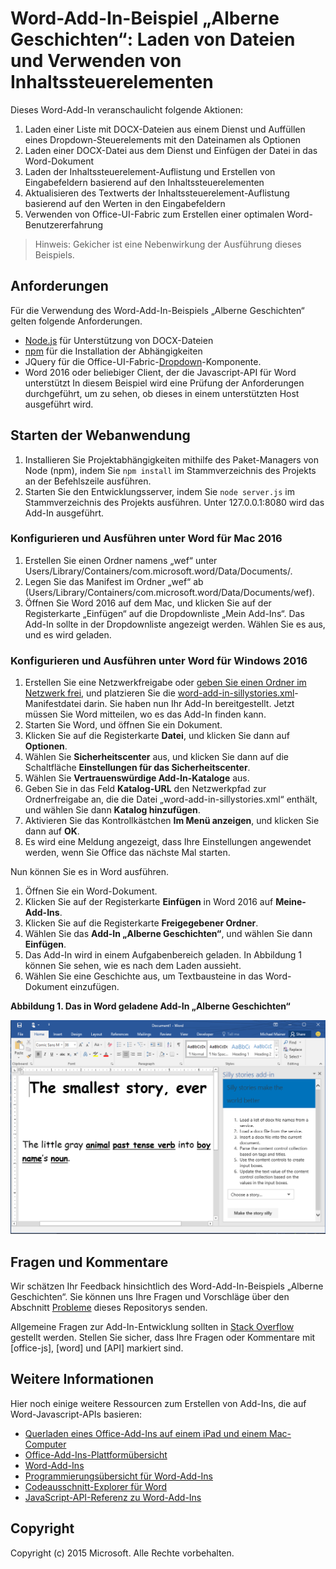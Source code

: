 # Word-Add-In-Beispiel „Alberne Geschichten“: Laden von Dateien und Verwenden von Inhaltssteuerelementen

Dieses Word-Add-In veranschaulicht folgende Aktionen:

1. Laden einer Liste mit DOCX-Dateien aus einem Dienst und Auffüllen eines Dropdown-Steuerelements mit den Dateinamen als Optionen
2. Laden einer DOCX-Datei aus dem Dienst und Einfügen der Datei in das Word-Dokument
3. Laden der Inhaltssteuerelement-Auflistung und Erstellen von Eingabefeldern basierend auf den Inhaltssteuerelementen
4. Aktualisieren des Textwerts der Inhaltssteuerelement-Auflistung basierend auf den Werten in den Eingabefeldern
5. Verwenden von Office-UI-Fabric zum Erstellen einer optimalen Word-Benutzererfahrung

> Hinweis: Gekicher ist eine Nebenwirkung der Ausführung dieses Beispiels.

## Anforderungen

Für die Verwendung des Word-Add-In-Beispiels „Alberne Geschichten“ gelten folgende Anforderungen.

* [Node.js](https://nodejs.org) für Unterstützung von DOCX-Dateien
* [npm](https://www.npmjs.com/) für die Installation der Abhängigkeiten
* JQuery für die Office-UI-Fabric-[Dropdown](dev.office.com/fabric/components/dropdown)-Komponente.
* Word 2016 oder beliebiger Client, der die Javascript-API für Word unterstützt In diesem Beispiel wird eine Prüfung der Anforderungen durchgeführt, um zu sehen, ob dieses in einem unterstützten Host ausgeführt wird.

## Starten der Webanwendung

1. Installieren Sie Projektabhängigkeiten mithilfe des Paket-Managers von Node (npm), indem Sie ```npm install``` im Stammverzeichnis des Projekts an der Befehlszeile ausführen.
2. Starten Sie den Entwicklungsserver, indem Sie ```node server.js``` im Stammverzeichnis des Projekts ausführen. Unter 127.0.0.1:8080 wird das Add-In ausgeführt.

### Konfigurieren und Ausführen unter Word für Mac 2016

1. Erstellen Sie einen Ordner namens „wef“ unter Users/Library/Containers/com.microsoft.word/Data/Documents/.
2. Legen Sie das Manifest im Ordner „wef“ ab (Users/Library/Containers/com.microsoft.word/Data/Documents/wef).
3. Öffnen Sie Word 2016 auf dem Mac, und klicken Sie auf der Registerkarte „Einfügen“ auf die Dropdownliste „Mein Add-Ins“. Das Add-In sollte in der Dropdownliste angezeigt werden. Wählen Sie es aus, und es wird geladen.

### Konfigurieren und Ausführen unter Word für Windows 2016

1. Erstellen Sie eine Netzwerkfreigabe oder [geben Sie einen Ordner im Netzwerk frei](https://technet.microsoft.com/de-de/library/cc770880.aspx), und platzieren Sie die [word-add-in-sillystories.xml](word-add-in-sillystories.xml)-Manifestdatei darin. Sie haben nun Ihr Add-In bereitgestellt. Jetzt müssen Sie Word mitteilen, wo es das Add-In finden kann.
2. Starten Sie Word, und öffnen Sie ein Dokument.
3. Klicken Sie auf die Registerkarte **Datei**, und klicken Sie dann auf **Optionen**.
4. Wählen Sie **Sicherheitscenter** aus, und klicken Sie dann auf die Schaltfläche **Einstellungen für das Sicherheitscenter**.
5. Wählen Sie **Vertrauenswürdige Add-In-Kataloge** aus.
6. Geben Sie in das Feld **Katalog-URL** den Netzwerkpfad zur Ordnerfreigabe an, die die Datei „word-add-in-sillystories.xml“ enthält, und wählen Sie dann **Katalog hinzufügen**.
7. Aktivieren Sie das Kontrollkästchen **Im Menü anzeigen**, und klicken Sie dann auf **OK**.
8. Es wird eine Meldung angezeigt, dass Ihre Einstellungen angewendet werden, wenn Sie Office das nächste Mal starten. 

Nun können Sie es in Word ausführen. 

1. Öffnen Sie ein Word-Dokument. 
2. Klicken Sie auf der Registerkarte **Einfügen** in Word 2016 auf **Meine-Add-Ins**. 
3. Klicken Sie auf die Registerkarte **Freigegebener Ordner**.
4. Wählen Sie das **Add-In „Alberne Geschichten“**, und wählen Sie dann **Einfügen**.
5. Das Add-In wird in einem Aufgabenbereich geladen. In Abbildung 1 können Sie sehen, wie es nach dem Laden aussieht.
6. Wählen Sie eine Geschichte aus, um Textbausteine in das Word-Dokument einzufügen.

**Abbildung 1. Das in Word geladene Add-In „Alberne Geschichten“**

![Abbildung der Word-Anwendung mit geladenem Add-In „Alberne Geschichten“](../readme-images/sillystoriesUI.PNG)

## Fragen und Kommentare

Wir schätzen Ihr Feedback hinsichtlich des Word-Add-In-Beispiels „Alberne Geschichten“. Sie können uns Ihre Fragen und Vorschläge über den Abschnitt [Probleme](https://github.com/OfficeDev/Word-Add-in-SIllyStories/issues) dieses Repositorys senden.

Allgemeine Fragen zur Add-In-Entwicklung sollten in [Stack Overflow](http://stackoverflow.com/questions/tagged/Office365+API) gestellt werden. Stellen Sie sicher, dass Ihre Fragen oder Kommentare mit [office-js], [word] und [API] markiert sind.

## Weitere Informationen

Hier noch einige weitere Ressourcen zum Erstellen von Add-Ins, die auf Word-Javascript-APIs basieren:

* [Querladen eines Office-Add-Ins auf einem iPad und einem Mac-Computer](http://dev.office.com/docs/add-ins/testing/sideload-an-office-add-in-on-ipad-and-mac)
* [Office-Add-Ins-Plattformübersicht](https://msdn.microsoft.com/de-de/library/office/jj220082.aspx)
* [Word-Add-Ins](https://github.com/OfficeDev/office-js-docs/blob/master/word/word-add-ins.md)
* [Programmierungsübersicht für Word-Add-Ins](https://github.com/OfficeDev/office-js-docs/blob/master/word/word-add-ins-programming-guide.md)
* [Codeausschnitt-Explorer für Word](http://officesnippetexplorer.azurewebsites.net/#/snippets/word)
* [JavaScript-API-Referenz zu Word-Add-Ins](https://github.com/OfficeDev/office-js-docs/tree/master/word/word-add-ins-javascript-reference)

## Copyright
Copyright (c) 2015 Microsoft. Alle Rechte vorbehalten.
